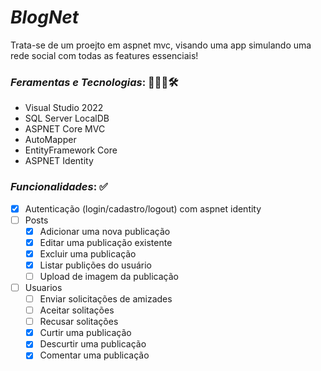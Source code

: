 # *BlogNet*

Trata-se de um proejto em aspnet mvc, visando uma app simulando uma rede social com todas as features essenciais! 

### *Feramentas e Tecnologias*: 👨🏻‍💻🛠
- Visual Studio 2022
- SQL Server LocalDB
- ASPNET Core MVC
- AutoMapper
- EntityFramework Core
- ASPNET Identity

### *Funcionalidades*: ✅
- [x] Autenticação (login/cadastro/logout) com aspnet identity
- [ ] Posts
  - [x] Adicionar uma nova publicação
  - [x] Editar uma publicação existente
  - [x] Excluir uma publicação
  - [x] Listar publições do usuário
  - [ ] Upload de imagem da publicação
- [ ] Usuarios
  - [ ] Enviar solicitações de amizades
  - [ ] Aceitar solitações
  - [ ] Recusar solitações
  - [x] Curtir uma publicação
  - [x] Descurtir uma publicação
  - [x] Comentar uma publicação
